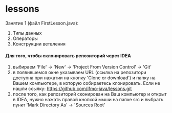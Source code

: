 # lessons
Занятие 1 (файл FirstLesson.java):
1. Типы данных 
2. Операторы 
3. Конструкции ветвления

#### Для того, чтобы склонировать репозиторий через IDEA 
1. выбираем 'File' -> 'New' -> 'Project From Version Control' -> 'Git'
2. в появившемся окне указываем URL (ссылка на репозитори доступна при нажатии на кнопку 'Clone or download') и папку на Вашем компьютере, в которую собираетесь клонировать. Если не нашли ссылку: https://github.com/ifmo-java/lessons.git 
3. после того, как репозиторий сконирован на Ваш компьютер и открыт в IDEA, нужно нажать правой кнопкой мыши на папке src и выбрать пункт 'Mark Directory As' -> 'Sources Root'
